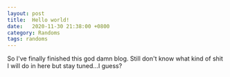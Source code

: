 ```yaml
---
layout: post
title:  Hello world!
date:   2020-11-30 21:38:00 +0800
category: Randoms
tags: randoms
---
```

So I've finally finished this god damn blog. Still don't know what kind of shit I will do in here but stay tuned...I guess?
